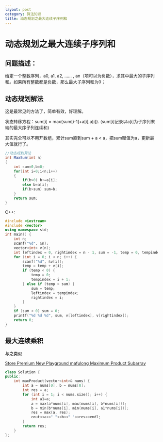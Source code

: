 ```yaml
---
layout: post
category: 算法知识
title: 动态规划之最大连续子序列和
---
```


# 动态规划之最大连续子序列和

## 问题描述：

给定一个整数序列，a0, a1, a2, …… , an（项可以为负数），求其中最大的子序列和。如果所有整数都是负数，那么最大子序列和为0；

## 动态规划解法
这是最常见的方法了，简单有效，好理解。

状态转移方程：sum[i] = max{sum[i-1]+a[i],a[i]}. (sum[i]记录以a[i]为子序列末端的最大序子列连续和)

其实完全可以不用开数组，累计sum直到sum + a < a，把sum赋值为a，更新最大值就行了。

```java
//动态规划算法
int MaxSum(int n)
{
    int sum=0,b=0;
    for(int i=0;i<n;i++)
    {
        if(b>0) b+=a[i];
        else b=a[i];
        if(b>sum) sum=b;
    }
    return sum;
}
```
C++:
```c++
#include <iostream>
#include <vector>
using namespace std;
int main() {
    int n;
    scanf("%d", &n);
    vector<int> v(n);
    int leftindex = 0, rightindex = n - 1, sum = -1, temp = 0, tempindex = 0;
    for (int i = 0; i < n; i++) {
        scanf("%d", &v[i]);
        temp = temp + v[i];
        if (temp < 0) {
            temp = 0;
            tempindex = i + 1;
        } else if (temp > sum) {
            sum = temp;
            leftindex = tempindex;
            rightindex = i;
        }
    }
    if (sum < 0) sum = 0;
    printf("%d %d %d", sum, v[leftindex], v[rightindex]);
    return 0;
}
```

## 最大连续乘积

与之类似

[ Store 
 Premium
New Playground
mafulong
Maximum Product Subarray](https://leetcode.com/problems/maximum-product-subarray)

```c++
class Solution {
public:
	int maxProduct(vector<int>& nums) {
		int a = nums[0], b = nums[0];
		int res = a;
		for (int i = 1; i < nums.size(); i++) {
            int a1=a;
			a = max(a*nums[i], max(nums[i], b*nums[i]));
			b = min(b*nums[i], min(nums[i], a1*nums[i]));
			res = max(a, res);
            cout<<a<<" "<<b<<" "<<res<<endl;
		}
		return res;
	}
};
```